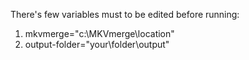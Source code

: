 There's few variables must to be edited before running:

1. mkvmerge="c:\MKVmerge\location"
2. output-folder="your\folder\output"
